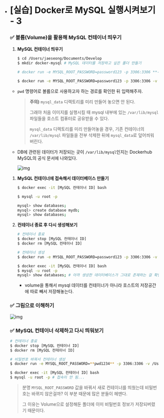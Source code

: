 - # [실습] Docker로 MySQL 실행시켜보기 - 3

  ### ✅ 볼륨(Volume)을 활용해 MySQL 컨테이너 띄우기

  1. **MySQL 컨테이너 띄우기**

     ```bash
     $ cd /Users/jaeseong/Documents/Develop
     $ mkdir docker-mysql # MySQL 데이터를 저장하고 싶은 폴더 만들기
     
     # docker run -e MYSQL_ROOT_PASSWORD=password123 -p 3306:3306 **-v {호스트의 절대경로}/mysql_data:/var/lib/mysql** -d mysql
     
     $ docker run -e MYSQL_ROOT_PASSWORD=password123 -p 3306:3306 -v /Users/jaeseong/Documents/Develop/docker-mysql/mysql_data:/var/lib/mysql -d mysql
     ```

  - `pwd` 명령어로 볼륨으로 사용하고자 하는 경로를 확인한 뒤 입력해주자.

    > **주의)** `mysql_data` 디렉토리를 미리 만들어 놓으면 안 된다. 
    >
    > 그래야 처음 이미지를 실행시킬 때 mysql 내부에 있는 `/var/lib/mysql` 파일들을 호스트 컴퓨터로 공유받을 수 있다.
    >
    >  `mysql_data` 디렉토리를 미리 만들어놓을 경우, 기존 컨테이너의 `/var/lib/mysql` 파일들을 전부 삭제한 뒤에 `mysql_data`로 덮어씌워 버린다.

  - DB에 관련된 데이터가 저장되는 곳이 `/var/lib/mysql`인지는 Dockerhub MySQL의 공식 문서에 나와있다.

    ![img](https://jscode.notion.site/image/https%3A%2F%2Fprod-files-secure.s3.us-west-2.amazonaws.com%2Fe35a8144-c5ff-40f0-b123-384a331e35bb%2F9bb1fc1b-7451-46d6-97ec-925da37b4894%2FUntitled.png?table=block&id=82488e4f-eac7-47d7-bf5f-5c4b19cd7ea1&spaceId=e35a8144-c5ff-40f0-b123-384a331e35bb&width=2000&userId=&cache=v2)

  1. **MySQL 컨테이너에 접속해서 데이터베이스 만들기**

     ```bash
     $ docker exec -it [MySQL 컨테이너 ID] bash
     
     $ mysql -u root -p
     
     mysql> show databases;
     mysql> create database mydb;
     mysql> show databases;
     ```

  2. **컨테이너 종료 후 다시 생성해보기**

     ```bash
     # 컨테이너 종료
     $ docker stop [MySQL 컨테이너 ID]
     $ docker rm [MySQL 컨테이너 ID]
     
     # 컨테이너 생성
     $ docker run -e MYSQL_ROOT_PASSWORD=password123 -p 3306:3306 -v /Users/jaeseong/Documents/Develop/docker-mysql/mysql_data:/var/lib/mysql -d mysql
     
     $ docker exec -it [MySQL 컨테이너 ID] bash
     $ mysql -u root -p
     mysql> show databases; # 아까 생성한 데이터베이스가 그대로 존재하는 걸 확인할 수 있다.
     ```

     - volume을 통해서 mysql 데이터를 컨테이너가 아니라 호스트의 저장공간에 따로 빼서 저장해놓는다.

  

  ### ✅ 그림으로 이해하기

  ![img](https://jscode.notion.site/image/https%3A%2F%2Fprod-files-secure.s3.us-west-2.amazonaws.com%2Fe35a8144-c5ff-40f0-b123-384a331e35bb%2F4785d2ca-55b6-4608-83fb-784271a0d1f1%2FUntitled.png?table=block&id=8a807ee2-4f8e-4eae-a7e6-dad81e6a9821&spaceId=e35a8144-c5ff-40f0-b123-384a331e35bb&width=2000&userId=&cache=v2)

  ### ✅ MySQL 컨테이너 삭제하고 다시 띄워보기

  ```bash
  # 컨테이너 종료
  $ docker stop [MySQL 컨테이너 ID]
  $ docker rm [MySQL 컨테이너 ID]
  
  # 비밀번호 바꿔서 컨테이너 생성
  $ docker run -e MYSQL_ROOT_PASSWORD=**pwd1234** -p 3306:3306 -v /Users/jaeseong/Documents/Develop/docker-mysql/mysql_data:/var/lib/mysql -d mysql
  
  $ docker exec -it [MySQL 컨테이너 ID] bash
  $ mysql -u root -p # 접속이 안 됨...
  ```

  > 분명 `MYSQL_ROOT_PASSWORD` 값을 바꿔서 새로 컨테이너를 띄웠는데 비밀번호는 바뀌지 않은걸까? 이 부분 때문에 많은 분들이 헤맨다.
  >
  > 그 이유는 Volume으로 설정해둔 폴더에 이미 비밀번호 정보가 저장되버렸기 때문이다.










